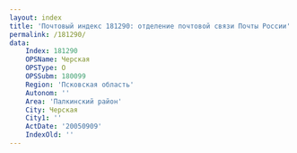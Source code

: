 ```yaml
---
layout: index
title: 'Почтовый индекс 181290: отделение почтовой связи Почты России'
permalink: /181290/
data:
    Index: 181290
    OPSName: Черская
    OPSType: О
    OPSSubm: 180099
    Region: 'Псковская область'
    Autonom: ''
    Area: 'Палкинский район'
    City: Черская
    City1: ''
    ActDate: '20050909'
    IndexOld: ''
---
```

